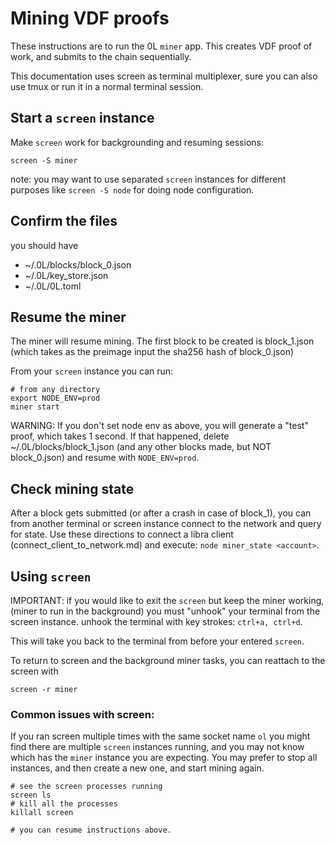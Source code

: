 # Mining VDF proofs

These instructions are to run the 0L `miner` app. This creates VDF proof of work, and submits to the chain sequentially.

This documentation uses screen as terminal multiplexer, sure you can also use tmux or run it in a normal terminal session. 

## Start a `screen` instance

Make `screen` work for backgrounding and resuming sessions:
```
screen -S miner
```
note: you may want to use separated `screen` instances for different purposes like `screen -S node` for doing node configuration.

## Confirm the files

you should have 
- ~/.0L/blocks/block_0.json
- ~/.0L/key_store.json
- ~/.0L/0L.toml

## Resume the miner
The miner will resume mining. The first block to be created is block_1.json (which takes as the preimage input the sha256 hash of block_0.json)

From your `screen` instance you can run:
```
# from any directory
export NODE_ENV=prod
miner start
```
WARNING: If you don't set node env as above, you will generate a "test" proof, which takes 1 second. If that happened, delete ~/.0L/blocks/block_1.json (and any other blocks made, but NOT block_0.json) and resume with `NODE_ENV=prod`.

## Check mining state

After a block gets submitted (or after a crash in case of block_1), you can from another terminal or screen instance connect to the network and query for state. Use these directions to connect a libra client (connect_client_to_network.md) and execute: `node miner_state <account>`. 

## Using `screen`
IMPORTANT: if you would like to exit the `screen` but keep the miner working, (miner to run in the background) you must "unhook" your terminal from the screen instance.
unhook the terminal with key strokes:
`ctrl+a, ctrl+d`.

This will take you back to the terminal from before your entered `screen`.

To return to screen and the background miner tasks, you can reattach to the screen with 
```
screen -r miner
```


### Common issues with screen:

If you ran screen multiple times with the same socket name `ol` you might find there are multiple `screen` instances running, and you may not know which has the `miner` instance you are expecting. You may prefer to stop all instances, and then create a new one, and start mining again.
```
# see the screen processes running
screen ls
# kill all the processes
killall screen

# you can resume instructions above.

```